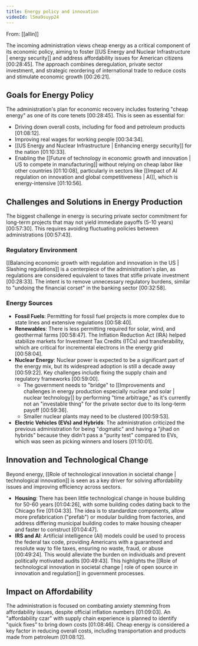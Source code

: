 ```yaml
---
title: Energy policy and innovation
videoId: lSma9suyp24
---
```


From: [[allin]] <br/> 

The incoming administration views cheap energy as a critical component of its economic policy, aiming to foster [[US Energy and Nuclear Infrastructure | energy security]] and address affordability issues for American citizens <a class="yt-timestamp" data-t="00:28:45">[00:28:45]</a>. The approach combines deregulation, private sector investment, and strategic reordering of international trade to reduce costs and stimulate economic growth <a class="yt-timestamp" data-t="00:26:21">[00:26:21]</a>.

## Goals for Energy Policy

The administration's plan for economic recovery includes fostering "cheap energy" as one of its core tenets <a class="yt-timestamp" data-t="00:28:45">[00:28:45]</a>. This is seen as essential for:
*   Driving down overall costs, including for food and petroleum products <a class="yt-timestamp" data-t="01:08:12">[01:08:12]</a>.
*   Improving real wages for working people <a class="yt-timestamp" data-t="00:34:34">[00:34:34]</a>.
*   [[US Energy and Nuclear Infrastructure | Enhancing energy security]] for the nation <a class="yt-timestamp" data-t="01:10:33">[01:10:33]</a>.
*   Enabling the [[Future of technology in economic growth and innovation | US to compete in manufacturing]] without relying on cheap labor like other countries <a class="yt-timestamp" data-t="01:10:08">[01:10:08]</a>, particularly in sectors like [[Impact of AI regulation on innovation and global competitiveness | AI]], which is energy-intensive <a class="yt-timestamp" data-t="01:10:56">[01:10:56]</a>.

## Challenges and Solutions in Energy Production

The biggest challenge in energy is securing private sector commitment for long-term projects that may not yield immediate payoffs (5-10 years) <a class="yt-timestamp" data-t="00:57:30">[00:57:30]</a>. This requires avoiding fluctuating policies between administrations <a class="yt-timestamp" data-t="00:57:43">[00:57:43]</a>.

### Regulatory Environment
[[Balancing economic growth with regulation and innovation in the US | Slashing regulations]] is a centerpiece of the administration's plan, as regulations are considered equivalent to taxes that stifle private investment <a class="yt-timestamp" data-t="00:28:33">[00:28:33]</a>. The intent is to remove unnecessary regulatory burdens, similar to "undoing the financial corset" in the banking sector <a class="yt-timestamp" data-t="00:32:58">[00:32:58]</a>.

### Energy Sources
*   **Fossil Fuels**: Permitting for fossil fuel projects is more complex due to state lines and extensive regulations <a class="yt-timestamp" data-t="00:58:40">[00:58:40]</a>.
*   **Renewables**: There is less permitting required for solar, wind, and geothermal farms <a class="yt-timestamp" data-t="00:58:47">[00:58:47]</a>. The Inflation Reduction Act (IRA) helped stabilize markets for Investment Tax Credits (ITCs) and transferability, which are critical for incremental electrons in the energy grid <a class="yt-timestamp" data-t="00:58:04">[00:58:04]</a>.
*   **Nuclear Energy**: Nuclear power is expected to be a significant part of the energy mix, but its widespread adoption is still a decade away <a class="yt-timestamp" data-t="00:59:22">[00:59:22]</a>. Key challenges include fixing the supply chain and regulatory frameworks <a class="yt-timestamp" data-t="00:59:00">[00:59:00]</a>.
    *   The government needs to "bridge" to [[Improvements and challenges in energy production especially nuclear and solar | nuclear technology]] by performing "time arbitrage," as it's currently not an "investable thing" for the private sector due to its long-term payoff <a class="yt-timestamp" data-t="00:59:36">[00:59:36]</a>.
    *   Smaller nuclear plants may need to be clustered <a class="yt-timestamp" data-t="00:59:53">[00:59:53]</a>.
*   **Electric Vehicles (EVs) and Hybrids**: The administration criticized the previous administration for being "dogmatic" and having a "jihad on hybrids" because they didn't pass a "purity test" compared to EVs, which was seen as picking winners and losers <a class="yt-timestamp" data-t="01:10:01">[01:10:01]</a>.

## Innovation and Technological Change
Beyond energy, [[Role of technological innovation in societal change | technological innovation]] is seen as a key driver for solving affordability issues and improving efficiency across sectors.
*   **Housing**: There has been little technological change in house building for 50-60 years <a class="yt-timestamp" data-t="01:04:26">[01:04:26]</a>, with some building codes dating back to the Chicago fire <a class="yt-timestamp" data-t="01:04:33">[01:04:33]</a>. The idea is to standardize components, allow more prefabrication ("prefab") or modular building from factories, and address differing municipal building codes to make housing cheaper and faster to construct <a class="yt-timestamp" data-t="01:04:47">[01:04:47]</a>.
*   **IRS and AI**: Artificial intelligence (AI) models could be used to process the federal tax code, providing Americans with a guaranteed and resolute way to file taxes, ensuring no waste, fraud, or abuse <a class="yt-timestamp" data-t="00:49:24">[00:49:24]</a>. This would alleviate the burden on individuals and prevent politically motivated audits <a class="yt-timestamp" data-t="00:49:43">[00:49:43]</a>. This highlights the [[Role of technological innovation in societal change | role of open source in innovation and regulation]] in government processes.

## Impact on Affordability
The administration is focused on combating anxiety stemming from affordability issues, despite official inflation numbers <a class="yt-timestamp" data-t="01:09:03">[01:09:03]</a>. An "affordability czar" with supply chain experience is planned to identify "quick fixes" to bring down costs <a class="yt-timestamp" data-t="01:08:46">[01:08:46]</a>. Cheap energy is considered a key factor in reducing overall costs, including transportation and products made from petroleum <a class="yt-timestamp" data-t="01:08:12">[01:08:12]</a>.